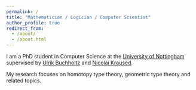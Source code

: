 ```yaml
---
permalink: /
title: "Mathematician / Logician / Computer Scientist"
author_profile: true
redirect_from: 
  - /about/
  - /about.html
---
```


I am a PhD student in Computer Science at the [University of Nottingham](https://www.nottingham.ac.uk/) supervised by [Ulrik Buchholtz](www.ulrikbuchholtz.dk) and [Nicolai Kraused](http://www.cs.nott.ac.uk/~psznk/).

My research focuses on homotopy type theory, geometric type theory and related topics.